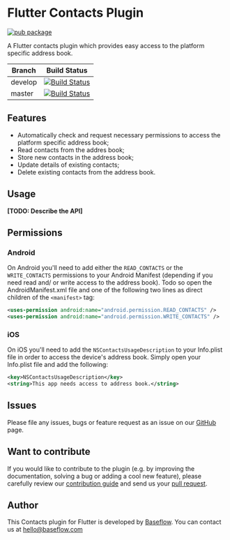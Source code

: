 # Flutter Contacts Plugin  

[![pub package](https://img.shields.io/pub/v/contacts.svg)](https://pub.dartlang.org/packages/contacts)

A Flutter contacts plugin which provides easy access to the platform specific address book.

Branch  | Build Status 
------- | ------------
develop | [![Build Status](https://travis-ci.com/BaseflowIT/flutter-contacts.svg?branch=develop)](https://travis-ci.com/BaseflowIT/flutter-contacts)
master  | [![Build Status](https://travis-ci.com/BaseflowIT/flutter-contacts.svg?branch=master)](https://travis-ci.com/BaseflowIT/flutter-contacts)

## Features

* Automatically check and request necessary permissions to access the platform specific address book;
* Read contacts from the addres book;
* Store new contacts in the address book;
* Update details of existing contacts;
* Delete existing contacts from the address book.

## Usage

**[TODO: Describe the API]**

## Permissions

### Android

On Android you'll need to add either the `READ_CONTACTS` or the `WRITE_CONTACTS` permissions to your Android Manifest (depending if you need read and/ or write access to the address book). Todo so open the AndroidManifest.xml file and one of the following two lines as direct children of the `<manifest>` tag:

``` xml
<uses-permission android:name="android.permission.READ_CONTACTS" />
<uses-permission android:name="android.permission.WRITE_CONTACTS" />
```

### iOS

On iOS you'll need to add the `NSContactsUsageDescription` to your Info.plist file in order to access the device's address book. Simply open your Info.plist file and add the following:

``` xml
<key>NSContactsUsageDescription</key>
<string>This app needs access to address book.</string>
```

## Issues

Please file any issues, bugs or feature request as an issue on our [GitHub](https://github.com/BaseflowIT/flutter-contacts/issues) page.

## Want to contribute

If you would like to contribute to the plugin (e.g. by improving the documentation, solving a bug or adding a cool new feature), please carefully review our [contribution guide](CONTRIBUTING.md) and send us your [pull request](https://github.com/BaseflowIT/flutter-contacts/pulls).

## Author

This Contacts plugin for Flutter is developed by [Baseflow](https://baseflow.com). You can contact us at <hello@baseflow.com>
